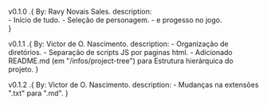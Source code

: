 v0.1.0 .{
    By: Ravy Novais Sales.
    description:    
        - Início de tudo.
        - Seleção de personagem.
        - e progesso no jogo.       
}

v0.1.1 .{
    By: Victor de O. Nascimento.
    description:
        - Organização de diretórios.
        - Separação de scripts JS por paginas html.
        - Adicionado README.md (em "/infos/project-tree") para Estrutura hierárquica do projeto.
}

v0.1.2 .{
    By: Victor de O. Nascimento.
    description:
        - Mudanças na extensões ".txt" para ".md".
}
